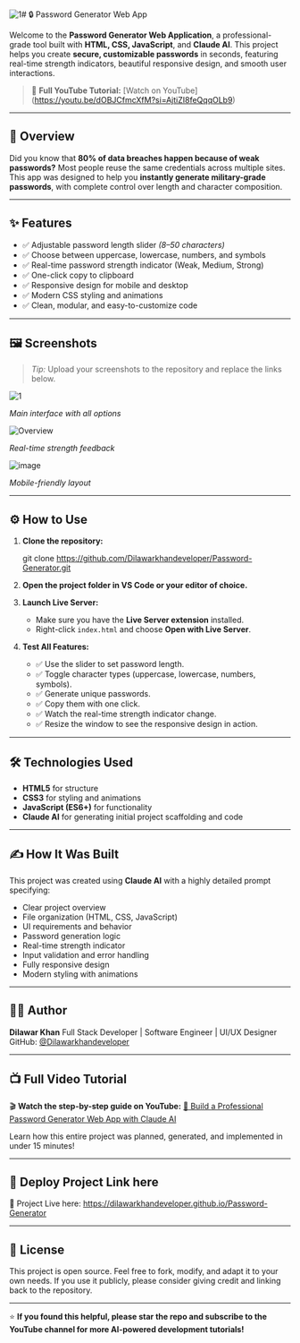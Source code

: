 ![1](https://github.com/user-attachments/assets/f9dc6948-3407-401d-ae2d-648e42d784bc)# 🔒 Password Generator Web App

Welcome to the **Password Generator Web Application**, a professional-grade tool built with **HTML, CSS, JavaScript**, and **Claude AI**. This project helps you create **secure, customizable passwords** in seconds, featuring real-time strength indicators, beautiful responsive design, and smooth user interactions.

> 🎥 **Full YouTube Tutorial:** [Watch on YouTube] (https://youtu.be/dOBJCfmcXfM?si=AjtiZI8feQqqOLb9)

---

## 🌟 Overview

Did you know that **80% of data breaches happen because of weak passwords?** Most people reuse the same credentials across multiple sites. This app was designed to help you **instantly generate military-grade passwords**, with complete control over length and character composition.

---

## ✨ Features

- ✅ Adjustable password length slider *(8–50 characters)*
- ✅ Choose between uppercase, lowercase, numbers, and symbols
- ✅ Real-time password strength indicator (Weak, Medium, Strong)
- ✅ One-click copy to clipboard
- ✅ Responsive design for mobile and desktop
- ✅ Modern CSS styling and animations
- ✅ Clean, modular, and easy-to-customize code

---

## 🖼️ Screenshots

> *Tip:* Upload your screenshots to the repository and replace the links below.

![1](https://github.com/user-attachments/assets/095bf6e2-fbb5-4d43-8c71-acf97a5eb4fa)

*Main interface with all options*

![Overview](https://github.com/user-attachments/assets/851734a2-2ec5-4992-85e3-92ec9fbc1dc0)

*Real-time strength feedback*

![image](https://github.com/user-attachments/assets/9608a76e-b3fb-4c95-8a31-85f5c4ae6569)

 *Mobile-friendly layout*

---

## ⚙️ How to Use

1. **Clone the repository:**

   git clone https://github.com/Dilawarkhandeveloper/Password-Generator.git

2. **Open the project folder in VS Code or your editor of choice.**

3. **Launch Live Server:**

   * Make sure you have the **Live Server extension** installed.
   * Right-click `index.html` and choose **Open with Live Server**.

4. **Test All Features:**

   * ✅ Use the slider to set password length.
   * ✅ Toggle character types (uppercase, lowercase, numbers, symbols).
   * ✅ Generate unique passwords.
   * ✅ Copy them with one click.
   * ✅ Watch the real-time strength indicator change.
   * ✅ Resize the window to see the responsive design in action.

---

## 🛠️ Technologies Used

* **HTML5** for structure
* **CSS3** for styling and animations
* **JavaScript (ES6+)** for functionality
* **Claude AI** for generating initial project scaffolding and code

---

## ✍️ How It Was Built

This project was created using **Claude AI** with a highly detailed prompt specifying:

* Clear project overview
* File organization (HTML, CSS, JavaScript)
* UI requirements and behavior
* Password generation logic
* Real-time strength indicator
* Input validation and error handling
* Fully responsive design
* Modern styling with animations

---

## 👨‍💻 Author

**Dilawar Khan**
Full Stack Developer | Software Engineer | UI/UX Designer
GitHub: [@Dilawarkhandeveloper](https://github.com/Dilawarkhandeveloper)

---

## 📺 Full Video Tutorial

🎬 **Watch the step-by-step guide on YouTube:**
[🔗 Build a Professional Password Generator Web App with Claude AI](https://youtu.be/dOBJCfmcXfM?si=slB03b-f_DHVeCIG)

Learn how this entire project was planned, generated, and implemented in under 15 minutes!

---
 
## 📄 Deploy Project Link here

🔹 Project Live here: https://dilawarkhandeveloper.github.io/Password-Generator

---

## 📄 License

This project is open source. Feel free to fork, modify, and adapt it to your own needs. If you use it publicly, please consider giving credit and linking back to the repository.

---

⭐ **If you found this helpful, please star the repo and subscribe to the YouTube channel for more AI-powered development tutorials!**


